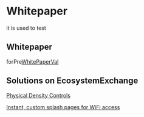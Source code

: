 Whitepaper
==============
it is used to test

 
 
 ## Whitepaper
forPre[WhitePaperVal](http://www.whitePaper.com/)



## Solutions on EcosystemExchange
[Physical Density Controls](https://testing-developer.cisco.com/ecosystem/meraki/apps/5ed8fa69a0774c0a8cf97e9b/)

[Instant, custom splash pages for WiFi access](https://testing-developer.cisco.com/ecosystem/meraki/apps/5a6d16371df81231b1403a81/)


